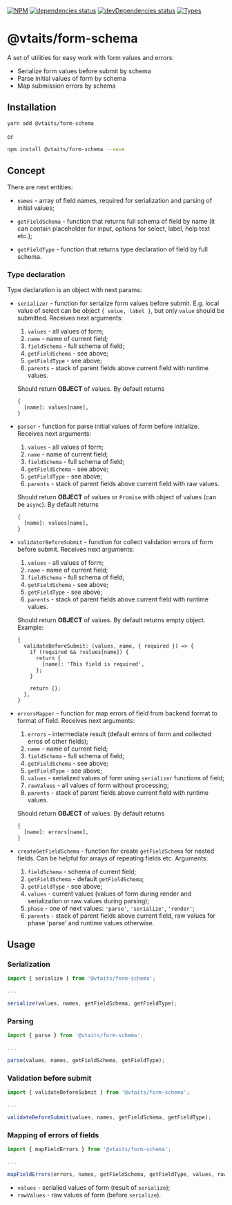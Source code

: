 [![NPM](https://img.shields.io/npm/v/@vtaits/form-schema.svg)](https://www.npmjs.com/package/@vtaits/form-schema)
[![dependencies status](https://david-dm.org/vtaits/form-schema/status.svg?path=packages/form-schema)](https://david-dm.org/vtaits/form-schema?path=packages/form-schema)
[![devDependencies status](https://david-dm.org/vtaits/form-schema/dev-status.svg?path=packages/form-schema)](https://david-dm.org/vtaits/form-schema?path=packages/form-schema&type=dev)
[![Types](https://img.shields.io/npm/types/@vtaits/form-schema.svg)](https://www.npmjs.com/package/@vtaits/form-schema)

# @vtaits/form-schema

A set of utilities for easy work with form values and errors:

- Serialize form values before submit by schema
- Parse initial values of form by schema
- Map submission errors by schema

## Installation

```bash
yarn add @vtaits/form-schema
```

or

```bash
npm install @vtaits/form-schema --save
```

## Concept

There are next entities:

- `names` - array of field names, required for serialization and parsing of initial values;

- `getFieldSchema` - function that returns full schema of field by name (it can contain placeholder for input, options for select, label, help text etc.);

- `getFieldType` - function that returns type declaration of field by full schema.

### Type declaration

Type declaration is an object with next params:

- `serializer` - function for serialize form values before submit. E.g. local value of select can be object `{ value, label }`, but only `value` should be submitted. Receives next arguments:

  1. `values` - all values of form;
  2. `name` - name of current field;
  3. `fieldSchema` - full schema of field;
  4. `getFieldSchema` - see above;
  5. `getFieldType` - see above;
  6. `parents` - stack of parent fields above current field with runtime values.

  Should return **OBJECT** of values. By default returns

  ```
  {
    [name]: values[name],
  }
  ```

- `parser` - function for parse initial values of form before initialize. Receives next arguments:

  1. `values` - all values of form;
  2. `name` - name of current field;
  3. `fieldSchema` - full schema of field;
  4. `getFieldSchema` - see above;
  5. `getFieldType` - see above;
  6. `parents` - stack of parent fields above current field with raw values.

  Should return **OBJECT** of values or `Promise` with object of values (can be `async`). By default returns

  ```
  {
    [name]: values[name],
  }
  ```

- `validatorBeforeSubmit` - function for collect validation errors of form before submit. Receives next arguments:

  1. `values` - all values of form;
  2. `name` - name of current field;
  3. `fieldSchema` - full schema of field;
  4. `getFieldSchema` - see above;
  5. `getFieldType` - see above;
  6. `parents` - stack of parent fields above current field with runtime values.

  Should return **OBJECT** of values. By default returns empty object. Example:

  ```
  {
    validateBeforeSubmit: (values, name, { required }) => {
      if (required && !values[name]) {
        return {
          [name]: 'This field is required',
        };
      }

      return {};
    },
  }
  ```

- `errorsMapper` - function for map errors of field from backend format to format of field. Receives next arguments:

  1. `errors` - intermediate result (default errors of form and collected erros of other fields);
  2. `name` - name of current field;
  3. `fieldSchema` - full schema of field;
  4. `getFieldSchema` - see above;
  5. `getFieldType` - see above;
  6. `values` - serialized values of form using `serializer` functions of field;
  7. `rawValues` - all values of form without processing;
  8. `parents` - stack of parent fields above current field with runtime values.

  Should return **OBJECT** of values. By default returns

  ```
  {
    [name]: errors[name],
  }
  ```

- `createGetFieldSchema` - function for create `getFieldSchema` for nested fields. Can be helpful for arrays of repeating fields etc. Arguments:

  1. `fieldSchema` - schema of current field;
  2. `getFieldSchema` - default `getFieldSchema`;
  3. `getFieldType` - see above;
  4. `values` - current values (values of form during render and serialization or raw values during parsing);
  5. `phase` - one of next values: `'parse'`, `'serialize'`, `'render'`;
  6. `parents` - stack of parent fields above current field, raw values for phase 'parse' and runtime values otherwise.

## Usage

### Serialization

```javascript
import { serialize } from '@vtaits/form-schema';

...

serialize(values, names, getFieldSchema, getFieldType);
```

### Parsing

```javascript
import { parse } from '@vtaits/form-schema';

...

parse(values, names, getFieldSchema, getFieldType);
```

### Validation before submit

```javascript
import { validateBeforeSubmit } from '@vtaits/form-schema';

...

validateBeforeSubmit(values, names, getFieldSchema, getFieldType);
```

### Mapping of errors of fields

```javascript
import { mapFieldErrors } from '@vtaits/form-schema';

...

mapFieldErrors(errors, names, getFieldSchema, getFieldType, values, rawValues);
```

- `values` - serialied values of form (result of `serialize`);
- `rawValues` - raw values of form (before `serialize`).

